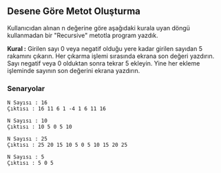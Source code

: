 ## Desene Göre Metot Oluşturma 

Kullanıcıdan alınan n değerine göre aşağıdaki kurala uyan döngü kullanmadan bir "Recursive" metotla program yazdık.

**Kural :** Girilen sayı 0 veya negatif olduğu yere kadar girilen sayıdan 5 rakamını çıkarın. Her çıkarma işlemi sırasında ekrana son değeri yazdırın. Sayı negatif veya 0 olduktan sonra tekrar 5 ekleyin. Yine her ekleme işleminde sayının son değerini ekrana yazdırın. 

### Senaryolar 

``` output
N Sayısı : 16
Çıktısı : 16 11 6 1 -4 1 6 11 16 
```

``` output
N Sayısı : 10
Çıktısı : 10 5 0 5 10 
```

``` output
N Sayısı : 25
Çıktısı : 25 20 15 10 5 0 5 10 15 20 25 
```

``` output
N Sayısı : 5
Çıktısı : 5 0 5 
```